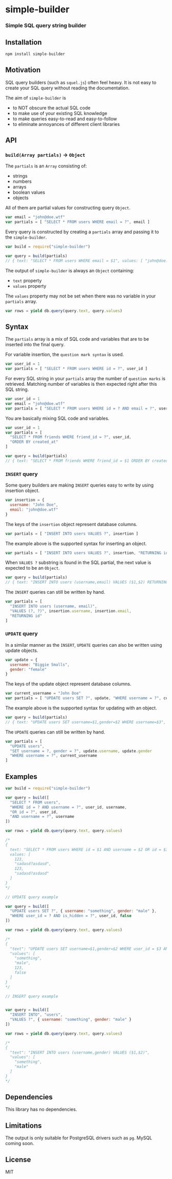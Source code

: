 # simple-builder

### Simple SQL query string builder

## Installation

```javascript
npm install simple-builder
```

## Motivation

SQL query builders (such as `squel.js`) often feel heavy. It is not easy to create your SQL query without reading the documentation.

The aim of `simple-builder` is

- to NOT obscure the actual SQL code
- to make use of your existing SQL knowledge
- to make queries easy-to-read and easy-to-follow
- to eliminate annoyances of different client libraries

## API

### `build(Array partials)` -> `Object`

The `partials` is an `Array` consisting of:

- strings
- numbers
- arrays
- boolean values
- objects

All of them are partial values for constructing query `Object`.

```javascript
var email = "john@doe.wtf"
var partials = [ "SELECT * FROM users WHERE email = ?", email ]
```

Every query is constructed by creating a `partials` array and passing it to the `simple-builder`.

```javascript
var build = require("simple-builder")

var query = build(partials)
// { text: "SELECT * FROM users WHERE email = $1", values: [ "john@doe.wtf" ] }
```

The output of `simple-builder` is always an `Object` containing:

- `text` property
- `values` property

The `values` property may not be set when there was no variable in your `partials` array.

```javascript
var rows = yield db.query(query.text, query.values)
```

## Syntax

The `partials` array is a mix of SQL code and variables that are to be inserted into the final query.

For variable insertion, the `question mark syntax` is used.

```javascript
var user_id = 1
var partials = [ "SELECT * FROM users WHERE id = ?", user_id ]
```

For every SQL string in your `partials` array the number of `question marks` is retrieved. Matching number of variables is then expected right after this SQL string.

```javascript
var user_id = 1
var email = "john@doe.wtf"
var partials = [ "SELECT * FROM users WHERE id = ? AND email = ?", user_id, email ]
```

You are basically mixing SQL code and variables.

```javascript
var user_id = 1
var partials = [ 
  "SELECT * FROM friends WHERE friend_id = ?", user_id,
  "ORDER BY created_at"
]

var query = build(partials)
// { text: "SELECT * FROM friends WHERE friend_id = $1 ORDER BY created_at", values: [ 1 ] }
```

### `INSERT` query

Some query builders are making `INSERT` queries easy to write by using insertion object.

```javascript
var insertion = {
  username: "John Doe",
  email: "john@doe.wtf"
}
```

The keys of the `insertion` object represent database columns.

```javascript
var partials = [ "INSERT INTO users VALUES ?", insertion ]
```

The example above is the supported syntax for inserting an object.

```javascript
var partials = [ "INSERT INTO users VALUES ?", insertion, "RETURNING id" ]
```

When `VALUES ?` substring is found in the SQL partial, the next value is expected to be an `Object`.

```javascript
var query = build(partials)
// { text: "INSERT INTO users (username,email) VALUES ($1,$2) RETURNING id", values: [ "John Doe", "john@doe.wtf" ] }
```

The `INSERT` queries can still be written by hand.

```javascript
var partials = [ 
  "INSERT INTO users (username, email)",
  "VALUES (?, ?)", insertion.username, insertion.email, 
  "RETURNING id" 
]
```

### `UPDATE` query

In a similar manner as the `INSERT`, `UPDATE` queries can also be written using update objects.

```javascript
var update = {
  username: "Biggie Smalls",
  gender: "female"
}
```

The keys of the update object represent database columns.

```javascript
var current_username = "John Doe"
var partials = [ "UPDATE users SET ?", update, "WHERE username = ?", current_username ]
```

The example above is the supported syntax for updating with an object.

```javascript
var query = build(partials)
// { text: "UPDATE users SET username=$1,gender=$2 WHERE username=$3", values: [ "Biggie Smalls", "female", "John Doe" ] }
```

The `UPDATE` queries can still be written by hand.

```javascript
var partials = [ 
  "UPDATE users",
  "SET username = ?, gender = ?", update.username, update.gender
  "WHERE username = ?", current_username
]
```

## Examples

```javascript
var build = require("simple-builder")

var query = build([
  "SELECT * FROM users",
  "WHERE id = ? AND username = ?", user_id, username,
  "OR id = ?", user_id,
  "AND username = ?", username
])

var rows = yield db.query(query.text, query.values)

/*
{
  text: "SELECT * FROM users WHERE id = $1 AND username = $2 OR id = $3 AND username = $4",
  values: [
    123,
    "sadasd?asdasd",
    123,
    "sadasd?asdasd"
  ]
}
*/

// UPDATE query example

var query = build([
  "UPDATE users SET ?", { username: "something", gender: "male" },
  "WHERE user_id = ? AND is_hidden = ?", user_id, false
])

var rows = yield db.query(query.text, query.values)

/*
{
  "text": "UPDATE users SET username=$1,gender=$2 WHERE user_id = $3 AND is_hidden = $4",
  "values": [
    "something",
    "male",
    123,
    false
  ]
}
*/

// INSERT query example


var query = build([
  "INSERT INTO", "users",
  "VALUES ?", { username: "something", gender: "male" }
])

var rows = yield db.query(query.text, query.values)

/*
{
  "text": "INSERT INTO users (username,gender) VALUES ($1,$2)",
  "values": [
    "something",
    "male"
  ]
}
*/

```

## Dependencies

This library has no dependencies.

## Limitations

The output is only suitable for PostgreSQL drivers such as `pg`. MySQL coming soon.

## License

MIT